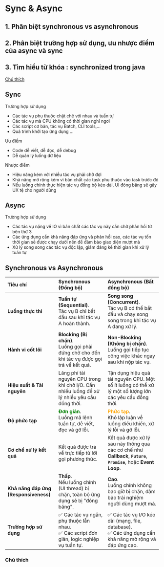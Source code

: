 # Sync & Async

## 1. Phân biệt synchronous vs asynchronous
## 2. Phân biệt trường hợp sử dụng, ưu nhược điểm của async và sync
## 3. Tìm hiểu từ khóa : synchronized trong java

[Chú thích](#chú-thích)

## Sync

Trường hợp sử dụng
- Các tác vụ phụ thuộc chặt chẽ với nhau và tuần tự 
- Các tác vụ mà CPU không có thời gian nghỉ ngơi 
- Các script cơ bản, tác vụ Batch, CLI tools,...
- Quá trình khởi tạo ứng dụng
...

Ưu điểm 
- Code dễ viết, dễ đọc, dễ debug
- Dễ quản lý luồng dữ liệu

Nhược điểm
- Hiệu năng kém với nhiều tác vụ phải chờ đợi
- Khả năng mở rộng kém vì bản chất các task phụ thuộc vào task trước đó
- Nếu luồng chính thực hiện tác vụ đồng bộ kéo dài, UI đóng băng sẽ gây UX tệ cho người dùng

## Async

Trường hợp sử dụng
- Các tác vụ nặng về IO vì bản chất các tác vụ này cần chờ phản hồi từ bên thứ 3
- Các ứng dụng cần khả năng đáp ứng và phản hồi cao, các tác vụ tốn thời gian sẽ được chạy dưới nền để đảm bảo giao diện mượt mà
- Xử lý song song các tác vụ độc lập, giảm đáng kế thời gian khi xử lý tuần tự




## Synchronous vs Asynchronous


| Tiêu chí             | Synchronous (Đồng bộ)                                                                          | Asynchronous (Bất đồng bộ)                                                                                 |
| :-------------------- | :--------------------------------------------------------------------------------------------- | :--------------------------------------------------------------------------------------------------------- |
| **Luồng thực thi**    | **Tuần tự (Sequential)**. <br> Tác vụ B chỉ bắt đầu sau khi tác vụ A hoàn thành.                | **Song song (Concurrent)**. <br> Tác vụ B có thể bắt đầu và chạy song song trong khi tác vụ A đang xử lý.      |
| **Hành vi cốt lõi**   | **Blocking (Bị chặn)**. <br> Luồng gọi phải đứng chờ cho đến khi tác vụ được gọi trả về kết quả. | **Non-Blocking (Không bị chặn)**. <br> Luồng gọi tiếp tục công việc khác ngay sau khi nộp tác vụ.           |
| **Hiệu suất & Tài nguyên** | Lãng phí tài nguyên CPU trong khi chờ I/O. Cần nhiều luồng để xử lý nhiều yêu cầu đồng thời.    | Tận dụng hiệu quả tài nguyên CPU. Một số ít luồng có thể xử lý một số lượng lớn các yêu cầu đồng thời.      |
| **Độ phức tạp**       | <span style="color:green">**Đơn giản**</span>. <br> Luồng mã lệnh tuần tự, dễ viết, đọc và gỡ lỗi. | <span style="color:orange">**Phức tạp**</span>. <br> Khó lập luận về luồng điều khiển, xử lý lỗi và gỡ lỗi. |
| **Cơ chế xử lý kết quả** | Kết quả được trả về trực tiếp từ lời gọi phương thức.                                           | Kết quả được xử lý sau này thông qua các cơ chế như **Callback**, **`Future`**, **`Promise`**, hoặc **Event Loop**. |
| **Khả năng đáp ứng (Responsiveness)** | **Thấp**. <br> Nếu luồng chính (UI thread) bị chặn, toàn bộ ứng dụng sẽ bị "đóng băng". | **Cao**. <br> Luồng chính không bao giờ bị chặn, đảm bảo trải nghiệm người dùng mượt mà.                    |
| **Trường hợp sử dụng** | ✅ Các tác vụ ngắn, phụ thuộc lẫn nhau.<br>✅ Các script đơn giản, logic nghiệp vụ tuần tự.      | ✅ Các tác vụ I/O kéo dài (mạng, file, database).<br>✅ Các ứng dụng cần khả năng mở rộng và đáp ứng cao. |


### Chú thích